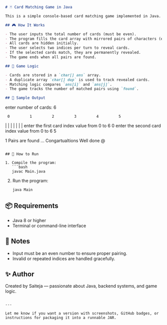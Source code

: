 
```markdown
# 🃏 Card Matching Game in Java

This is a simple console-based card matching game implemented in Java. The player is prompted to match pairs of hidden cards by selecting their indices. The game continues until all pairs are found.

## 🎮 How It Works

- The user inputs the total number of cards (must be even).
- The program fills the card array with mirrored pairs of characters (e.g., A, B, C…).
- All cards are hidden initially.
- The user selects two indices per turn to reveal cards.
- If the selected cards match, they are permanently revealed.
- The game ends when all pairs are found.

## 🧠 Game Logic

- Cards are stored in a `char[] ans` array.
- A duplicate array `char[] dup` is used to track revealed cards.
- Matching logic compares `ans[i]` and `ans[j]`.
- The game tracks the number of matched pairs using `found`.

## 📝 Sample Output

```
enter number of cards:
6

     0         1         2         3         4         5    
|         |         |         |         |         |         |
enter the first card index value from 0 to 6
0
enter the second card index value from 0 to 6
5

1 Pairs are found
...
Congartualtions Well done @
```

## 🚀 How to Run

1. Compile the program:
   ```bash
   javac Main.java
   ```

2. Run the program:
   ```bash
   java Main
   ```

## 📦 Requirements

- Java 8 or higher
- Terminal or command-line interface

## 📌 Notes

- Input must be an even number to ensure proper pairing.
- Invalid or repeated indices are handled gracefully.

## ✨ Author

Created by Saiteja — passionate about Java, backend systems, and game logic.

```

---

Let me know if you want a version with screenshots, GitHub badges, or instructions for packaging it into a runnable JAR.

